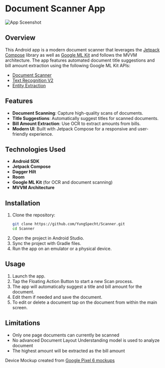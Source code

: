 # Document Scanner App
![App Sceenshot](https://i.imgur.com/ATl8egX.png)

## Overview

This Android app is a modern document scanner that leverages the [Jetpack Compose](https://developer.android.com/compose) library as well as [Google ML Kit](https://developers.google.com/ml-kit) and follows the MVVM architecture. The app features automated document title suggestions and bill amount extraction using the following Google ML Kit APIs:
- [Document Scanner](https://developers.google.com/ml-kit/vision/doc-scanner)
- [Text Recognition V2](https://developers.google.com/ml-kit/vision/text-recognition/v2)
- [Entity Extraction](https://developers.google.com/ml-kit/language/entity-extraction)


## Features

- **Document Scanning**: Capture high-quality scans of documents.
- **Title Suggestions**: Automatically suggest titles for scanned documents.
- **Bill Amount Extraction**: Use OCR to extract amounts from bills.
- **Modern UI**: Built with Jetpack Compose for a responsive and user-friendly experience.

## Technologies Used

- **Android SDK**
- **Jetpack Compose**
- **Dagger Hilt**
- **Room**
- **Google ML Kit** (for OCR and document scanning)
- **MVVM Architecture**

## Installation

1. Clone the repository:
   ```bash
   git clone https://github.com/YungSpecht/Scanner.git
   cd Scanner
2. Open the project in Android Studio.
3. Sync the project with Gradle files.
4. Run the app on an emulator or a physical device.

## Usage

1. Launch the app.
2. Tap the Floating Action Button to start a new Scan process.
3. The app will automatically suggest a title and bill amount for the document.
4. Edit them if needed and save the document.
5. To edit or delete a document tap on the document from within the main screen.

## Limitations
- Only one page documents can currently be scanned
- No advanced Document Layout Understanding model is used to analyze document
- The highest amount will be extracted as the bill amount


Device Mockup created from [Google Pixel 6 mockups](https://deviceframes.com/templates/google-pixel-6)
